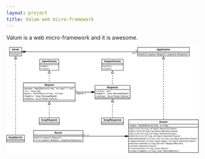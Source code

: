 ```yaml
---
layout: project
title: Valum web micro-framework
---
```


Valum is a web micro-framework and it is awesome.

<a href="/projects/valum/valum-class-diagram.svg"><img class="img-responsive" src="/projects/valum/valum-class-diagram.svg"></a>

